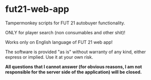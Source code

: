 # fut21-web-app 

Tampermonkey scripts for FUT 21 autobuyer functionality.

ONLY for player search (non consumables and other shit)!

Works only on English language of FUT 21 web app!

The software is provided "as is" without warranty of any kind, either express or implied. Use it at your own risk.

**All questions that I cannot answer (for obvious reasons, I am not responsible for the server side of the application) will be closed.**
